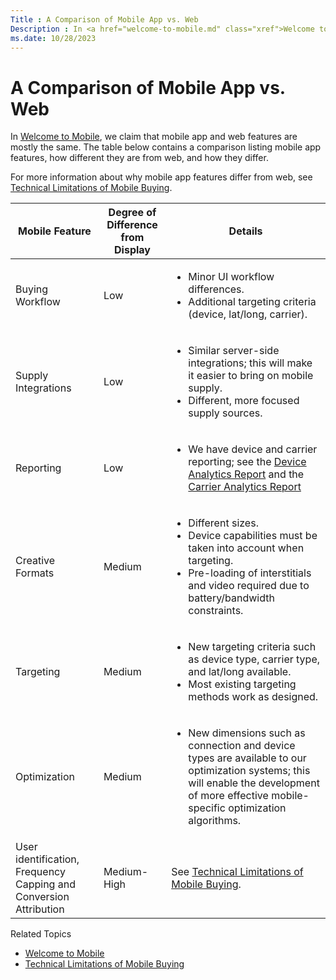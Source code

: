 ```yaml
---
Title : A Comparison of Mobile App vs. Web
Description : In <a href="welcome-to-mobile.md" class="xref">Welcome to Mobile</a>,
ms.date: 10/28/2023
---
```



# A Comparison of Mobile App vs. Web





In <a href="welcome-to-mobile.md" class="xref">Welcome to Mobile</a>,
we claim that mobile app and web features are mostly the same. The table
below contains a comparison listing mobile app features, how different
they are from web, and how they differ.

For more information about why mobile app features differ from web, see
<a href="technical-limitations-of-mobile-buying.md"
class="xref">Technical Limitations of Mobile Buying</a>.

<table class="table">
<thead class="thead">
<tr class="header row">
<th id="ID-00006811__entry__1" class="entry">Mobile Feature</th>
<th id="ID-00006811__entry__2" class="entry">Degree of Difference from
Display</th>
<th id="ID-00006811__entry__3" class="entry">Details</th>
</tr>
</thead>
<tbody class="tbody">
<tr class="odd row">
<td class="entry" headers="ID-00006811__entry__1">Buying Workflow</td>
<td class="entry" headers="ID-00006811__entry__2">Low</td>
<td class="entry" headers="ID-00006811__entry__3"><ul>
<li>Minor UI workflow differences.</li>
<li>Additional targeting criteria (device, lat/long, carrier).</li>
</ul></td>
</tr>
<tr class="even row">
<td class="entry" headers="ID-00006811__entry__1">Supply
Integrations</td>
<td class="entry" headers="ID-00006811__entry__2">Low</td>
<td class="entry" headers="ID-00006811__entry__3"><ul>
<li>Similar server-side integrations; this will make it easier to bring
on mobile supply.</li>
<li>Different, more focused supply sources.</li>
</ul></td>
</tr>
<tr class="odd row">
<td class="entry" headers="ID-00006811__entry__1">Reporting</td>
<td class="entry" headers="ID-00006811__entry__2">Low</td>
<td class="entry" headers="ID-00006811__entry__3"><ul>
<li>We have device and carrier reporting; see the <a
href="device-analytics-report.md" class="xref">Device Analytics
Report</a> and the <a href="carrier-analytics-report.md"
class="xref">Carrier Analytics Report</a></li>
</ul></td>
</tr>
<tr class="even row">
<td class="entry" headers="ID-00006811__entry__1">Creative Formats</td>
<td class="entry" headers="ID-00006811__entry__2">Medium</td>
<td class="entry" headers="ID-00006811__entry__3"><ul>
<li>Different sizes.</li>
<li>Device capabilities must be taken into account when targeting.</li>
<li>Pre-loading of interstitials and video required due to
battery/bandwidth constraints.</li>
</ul></td>
</tr>
<tr class="odd row">
<td class="entry" headers="ID-00006811__entry__1">Targeting</td>
<td class="entry" headers="ID-00006811__entry__2">Medium</td>
<td class="entry" headers="ID-00006811__entry__3"><ul>
<li>New targeting criteria such as device type, carrier type, and
lat/long available.</li>
<li>Most existing targeting methods work as designed.</li>
</ul></td>
</tr>
<tr class="even row">
<td class="entry" headers="ID-00006811__entry__1">Optimization</td>
<td class="entry" headers="ID-00006811__entry__2">Medium</td>
<td class="entry" headers="ID-00006811__entry__3"><ul>
<li>New dimensions such as connection and device types are available to
our optimization systems; this will enable the development of more
effective mobile-specific optimization algorithms.</li>
</ul></td>
</tr>
<tr class="odd row">
<td class="entry" headers="ID-00006811__entry__1">User identification,
Frequency Capping and Conversion Attribution</td>
<td class="entry" headers="ID-00006811__entry__2">Medium-High</td>
<td class="entry" headers="ID-00006811__entry__3">See <a
href="technical-limitations-of-mobile-buying.md"
class="xref">Technical Limitations of Mobile Buying</a>.</td>
</tr>
</tbody>
</table>

Related Topics

- <a href="welcome-to-mobile.md" class="xref">Welcome to Mobile</a>
- <a href="technical-limitations-of-mobile-buying.md"
  class="xref">Technical Limitations of Mobile Buying</a>






